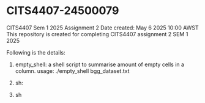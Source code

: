 # CITS4407-24500079
CITS4407 Sem 1 2025 Assignment 2
Date created: May 6 2025 10:00 AWST
This repository is created for completing CITS4407 assignment 2 SEM 1 2025

Following is the details:
1. empty_shell: a shell script to summarise amount of empty cells in a column.
   usage: ./empty_shell bgg_dataset.txt

2. sh:

3. sh

 

